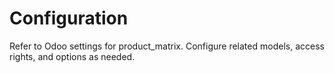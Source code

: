 # Configuration

Refer to Odoo settings for product_matrix. Configure related models, access rights, and options as needed.
